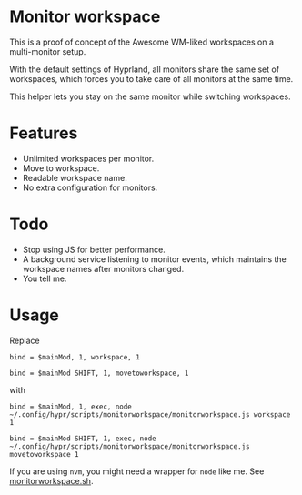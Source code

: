 # Monitor workspace

This is a proof of concept of the Awesome WM-liked workspaces on a multi-monitor setup.

With the default settings of Hyprland, all monitors share the same set of workspaces, which forces you to take care of all monitors at the same time.

This helper lets you stay on the same monitor while switching workspaces.

# Features

* Unlimited workspaces per monitor.
* Move to workspace.
* Readable workspace name.
* No extra configuration for monitors.

# Todo

* Stop using JS for better performance.
* A background service listening to monitor events, which maintains the workspace names after monitors changed.
* You tell me.


# Usage

Replace 
```
bind = $mainMod, 1, workspace, 1

bind = $mainMod SHIFT, 1, movetoworkspace, 1
```
with
```
bind = $mainMod, 1, exec, node ~/.config/hypr/scripts/monitorworkspace/monitorworkspace.js workspace 1

bind = $mainMod SHIFT, 1, exec, node ~/.config/hypr/scripts/monitorworkspace/monitorworkspace.js movetoworkspace 1
```

If you are using `nvm`, you might need a wrapper for `node` like me. See [monitorworkspace.sh](./monitorworkspace.sh).
